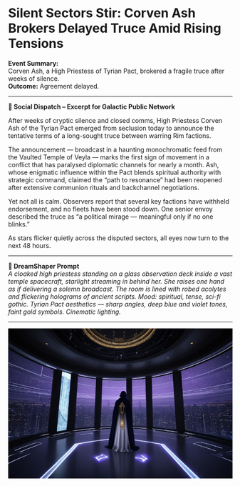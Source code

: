 # Silent Sectors Stir: Corven Ash Brokers Delayed Truce Amid Rising Tensions

**Event Summary:**  
Corven Ash, a High Priestess of Tyrian Pact, brokered a fragile truce after weeks of silence.  
**Outcome:** Agreement delayed.

---

**📡 Social Dispatch – Excerpt for Galactic Public Network**

After weeks of cryptic silence and closed comms, High Priestess Corven Ash of the Tyrian Pact emerged from seclusion today to announce the tentative terms of a long-sought truce between warring Rim factions.

The announcement — broadcast in a haunting monochromatic feed from the Vaulted Temple of Veyla — marks the first sign of movement in a conflict that has paralysed diplomatic channels for nearly a month. Ash, whose enigmatic influence within the Pact blends spiritual authority with strategic command, claimed the “path to resonance” had been reopened after extensive communion rituals and backchannel negotiations.

Yet not all is calm. Observers report that several key factions have withheld endorsement, and no fleets have been stood down. One senior envoy described the truce as “a political mirage — meaningful only if no one blinks.”

As stars flicker quietly across the disputed sectors, all eyes now turn to the next 48 hours.

---

**🎨 DreamShaper Prompt**  
*A cloaked high priestess standing on a glass observation deck inside a vast temple spacecraft, starlight streaming in behind her. She raises one hand as if delivering a solemn broadcast. The room is lined with robed acolytes and flickering holograms of ancient scripts. Mood: spiritual, tense, sci-fi gothic. Tyrian Pact aesthetics — sharp angles, deep blue and violet tones, faint gold symbols. Cinematic lighting.*

---

![Corven Ash in Temple Ship](images/corven_ash_truce.jpg)
